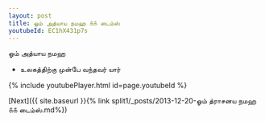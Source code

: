 ```yaml
---
layout: post
title: ஓம் அத்யாய நமஹ ௧௧ டைம்ஸ்
youtubeId: EC1hX431p7s
---
```

 
 
 ஓம் அத்யாய நமஹ  
 
 -  உலகத்திற்கு முன்பே வந்தவர் யார் 
 
  
 
  
 
 
 
 
 
 


{% include youtubePlayer.html id=page.youtubeId %}
 
[Next]({{ site.baseurl }}{% link  split1/_posts/2013-12-20-ஓம் த்ராசனய நமஹ ௧௧ டைம்ஸ்.md%})
 
